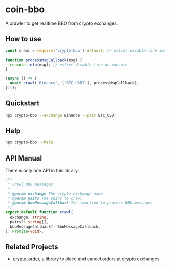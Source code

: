# coin-bbo

A crawler to get realtime BBO from crypto exchanges.

## How to use

```javascript
const crawl = require('crypto-bbo').default; // eslint-disable-line import/no-unresolved

function processMsgCallback(msg) {
  console.info(msg); // eslint-disable-line no-console
}

(async () => {
  await crawl('Binance', ['BTC_USDT'], processMsgCallback);
})();
```

## Quickstart

```bash
npx crypto-bbo --exchange Binance --pair BTC_USDT
```

## Help

```bash
npx crypto-bbo --help
```

## API Manual

There is only one API in this library:

```typescript
/**
 * Crawl BBO messages.
 *
 * @param exchange The crypto exchange name
 * @param pairs The pairs to crawl
 * @param bboMessageCallback The function to process BBO messages
 */
export default function crawl(
  exchange: string,
  pairs?: string[],
  bboMessageCallback?: BboMessageCallback,
): Promise<void>;
```

## Related Projects

- [crypto-order](https://www.npmjs.com/package/crypto-order), a library to place and cancel orders at crypto exchanges.
